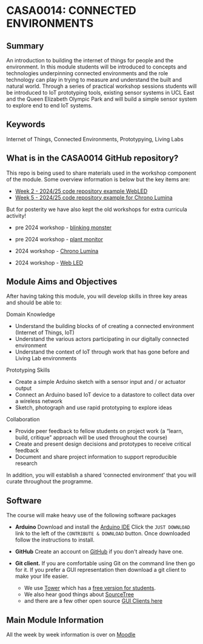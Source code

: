 # CASA0014: CONNECTED ENVIRONMENTS

## Summary

An introduction to building the internet of things for people and the environment. In this module students will be introduced to concepts and technologies underpinning connected environments and the role technology can play in trying to measure and understand the built and natural world. Through a series of practical workshop sessions students will be introduced to IoT prototyping tools, existing sensor systems in UCL East and the Queen Elizabeth Olympic Park and will build a simple sensor system to explore end to end IoT systems.

## Keywords
Internet of Things, Connected Environments, Prototypying, Living Labs

## What is in the CASA0014 GitHub repository?

This repo is being used to share materials used in the workshop component of the module. Some overview information is below but the key items are:

- [Week 2 - 2024/25 code repository example WebLED](/webled/)
- [Week 5 - 2024/25 code repository example for Chrono Lumina](/chronoLumina/readme.md)

But for posterity we have also kept the old workshops for extra curricula activity!

- pre 2024 workshop - [blinking monster](/2023blinkingMonster/)

- pre 2024 workshop - [plant monitor](/2023plantMonitor/)

- 2024 workshop - [Chrono Lumina](/2024chronolumina/)

- 2024 workshop - [Web LED](/2024webled/)

## Module Aims and Objectives

After having taking this module, you will develop skills in three key areas and should be able to:

Domain Knowledge
- Understand the building blocks of of creating a connected environment (Internet of Things, IoT)
- Understand the various actors participating in our digitally connected environment
- Understand the context of IoT through work that has gone before and Living Lab environments

Prototyping Skills
- Create a simple Arduino sketch with a sensor input and / or actuator output
- Connect an Arduino based IoT device to a datastore to collect data over a wireless network
- Sketch, photograph and use rapid prototyping to explore ideas

Collaboration
- Provide peer feedback to fellow students on project work (a “learn, build, critique” approach will be used throughout the course)
- Create and present design decisions and prototypes to receive critical feedback
- Document and share project information to support reproducible research

In addition, you will establish a shared ‘connected environment’ that you will curate throughout the programme.

  
## Software

The course will make heavy use of the following software packages

- **Arduino** Download and install the [Arduino IDE](https://www.arduino.cc/en/main/software) Click the `JUST DOWNLOAD` link to the left of the `CONTRIBUTE & DOWNLOAD` button. Once downloaded follow the instructions to install.
    
- **GitHub** Create an account on [GitHub](https://github.com) if you don't already have one.

- **Git client.** If you are comfortable using Git on the command line then go for it. If you prefer a GUI representation then download a git client to make your life easier. 
    - We use [Tower](https://www.git-tower.com/) which has a [free version for students](https://www.git-tower.com/students/mac). 
    - We also hear good things about [SourceTree](https://www.sourcetreeapp.com) 
    - and there are a few other open source [GUI Clients here](https://git-scm.com/download/gui/windows)


## Main Module Information

All the week by week information is over on [Moodle](https://moodle.ucl.ac.uk/course/view.php?id=45126)
